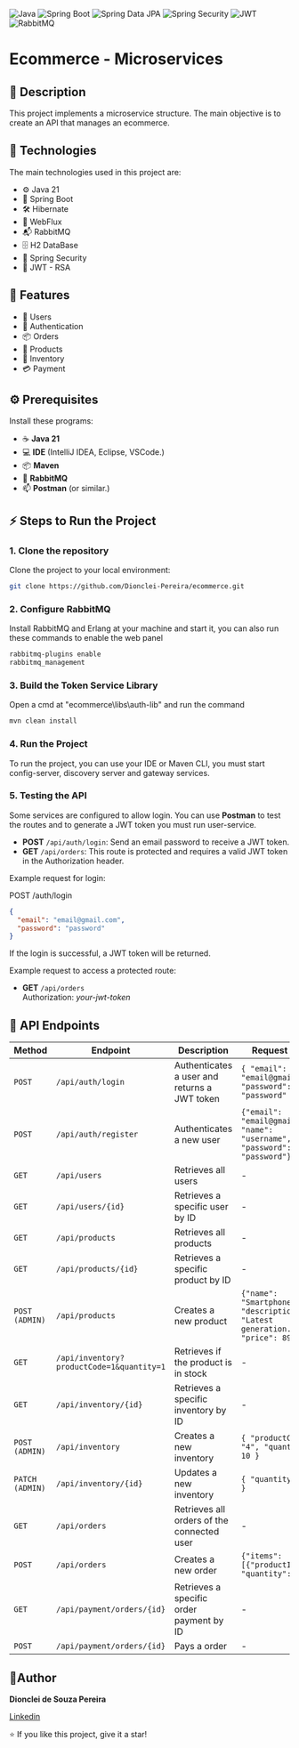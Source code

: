 ![Java](https://img.shields.io/badge/Java-21-orange)
![Spring Boot](https://img.shields.io/badge/Spring%20Boot-3.4.5-green)
![Spring Data JPA](https://img.shields.io/badge/Spring%20Data%20JPA-3.4.5-green)
![Spring Security](https://img.shields.io/badge/Spring%20Security-6.4.1-blue)
![JWT](https://img.shields.io/badge/JWT-RSA-blue)
![RabbitMQ](https://img.shields.io/badge/RabbitMQ-orange)


# Ecommerce - Microservices

## 📖 Description

This project implements a microservice structure. The main objective is to create an API that manages an ecommerce.

## 🚀 **Technologies**

The main technologies used in this project are:

- ⚙️ Java 21  
- 🌱 Spring Boot  
- 🛠️ Hibernate  
- 🔁 WebFlux  
- 📬 RabbitMQ  
- 🗄️ H2 DataBase  
- 🔐 Spring Security  
- 🔑 JWT - RSA  

## 🎯 **Features**

- 👤 Users  
- 🔐 Authentication  
- 📦 Orders  
- 🛒 Products  
- 🧮 Inventory  
- 💳 Payment  

## ⚙ Prerequisites

Install these programs:

- ☕ **Java 21**
- 💻 **IDE** (IntelliJ IDEA, Eclipse, VSCode.)
- 📦 **Maven**
- 🐰 **RabbitMQ**
- 📫 **Postman** (or similar.)

## ⚡ Steps to Run the Project

### 1. Clone the repository

Clone the project to your local environment:

```bash
git clone https://github.com/Dionclei-Pereira/ecommerce.git
```

### 2. Configure RabbitMQ

Install RabbitMQ and Erlang at your machine and start it, you can also run these commands to enable the web panel
```bash
rabbitmq-plugins enable
rabbitmq_management
```

### 3. Build the Token Service Library

Open a cmd at "ecommerce\libs\auth-lib" and run the command
```bash
mvn clean install
```

### 4. Run the Project

To run the project, you can use your IDE or Maven CLI, you must start config-server, discovery server and gateway services.

### 5. Testing the API

Some services are configured to allow login. You can use **Postman** to test the routes and to generate a JWT token you must run user-service.

- **POST** `/api/auth/login`: Send an email password to receive a JWT token.
- **GET** `/api/orders`: This route is protected and requires a valid JWT token in the Authorization header.

Example request for login:

POST /auth/login
```json
{
  "email": "email@gmail.com",
  "password": "password"
}
```

If the login is successful, a JWT token will be returned.

Example request to access a protected route:

- **GET** `/api/orders` <br>
Authorization: _your-jwt-token_

## 📑 API Endpoints

| Method | Endpoint | Description | Request Body | Service |
|--------|----------|-------------|------------|----------|
| `POST` | `/api/auth/login` | Authenticates a user and returns a JWT token | `{ "email": "email@gmail", "password": "password" }` | `User` |
| `POST` | `/api/auth/register` | Authenticates a new user | `{"email": "email@gmail.com", "name": "username", "password": "password"}` | `User` |
| `GET` | `/api/users` | Retrieves all users | - | `User` |
| `GET` | `/api/users/{id}` | Retrieves a specific user by ID |  -| `User` |
| `GET`  | `/api/products` | Retrieves all products | - | `Product` |
| `GET`  | `/api/products/{id}` | Retrieves a specific product by ID | - | `Product`|
| `POST (ADMIN)`  | `/api/products` | Creates a new product | `{"name": "Smartphone X", "description": "Latest generation.", "price": 899.99}` | `Product` |
| `GET`  | `/api/inventory?productCode=1&quantity=1` | Retrieves if the product is in stock | - | `Inventory` |
| `GET`  | `/api/inventory/{id}` | Retrieves a specific inventory by ID | - | `Inventory`|
| `POST (ADMIN)`  | `/api/inventory` | Creates a new inventory | `{ "productCode": "4", "quantity": 10 }` | `Inventory` |
| `PATCH (ADMIN)`  | `/api/inventory/{id}` | Updates a new inventory | `{ "quantity": -10 }` | `Inventory` |
| `GET`  | `/api/orders` | Retrieves all orders of the connected user | - | `Order` |
| `POST`  | `/api/orders` | Creates a new order | `{"items": [{"productId": 1, "quantity": 1}]}` | `Order` |
| `GET`  | `/api/payment/orders/{id}` | Retrieves a specific order payment by ID | - | `Payment` |
| `POST`  | `/api/payment/orders/{id}` | Pays a order | - | `Payment` |


## 📜Author

**Dionclei de Souza Pereira**

[Linkedin](https://www.linkedin.com/in/dionclei-de-souza-pereira-07287726b/)

⭐️ If you like this project, give it a star!  

